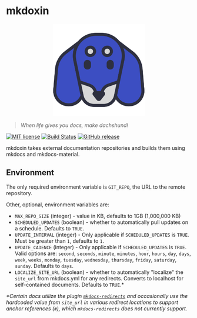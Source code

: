 # mkdoxin

<p align="center">
  <a href="https://github.com/tritones/mkdoxin">
    <img src="https://raw.githubusercontent.com/tritones/mkdoxin/main/.github/assets/mkdoxin-logo.svg"
      width="250" alt="mkdoxin!">
  </a>
</p>

> _When life gives you docs, make dachshund!_

[![MIT license][license image]][license link]
[![Build Status][build image]][build link]
[![GitHub release][github image]][github link]

mkdoxin takes external documentation repositories and builds them using mkdocs and mkdocs-material.

## Environment

The only required environment variable is `GIT_REPO`, the URL to the remote
repository.

Other, optional, environment variables are:

-   `MAX_REPO_SIZE` (integer) - value in KB, defaults to 1GB (1,000,000 KB)
-   `SCHEDULED_UPDATES` (boolean) - whether to automatically pull updates on a schedule. Defaults
    to `TRUE`.
-   `UPDATE_INTERVAL` (integer) - Only applicable if `SCHEDULED_UPDATES` is `TRUE`. Must be
    greater than `1`, defaults to `1`.
-   `UPDATE_CADENCE` (integer) - Only applicable if `SCHEDULED_UPDATES` is `TRUE`. Valid options
    are: `second`, `seconds`, `minute`, `minutes`, `hour`, `hours`, `day`, `days`, `week`, `weeks`,
    `monday`, `tuesday`, `wednesday`, `thursday`, `friday`, `saturday`, `sunday`. Defaults to
    `days`.
-   `LOCALIZE_SITE_URL` (boolean) - whether to automatically "localize" the `site_url` from
    mkdocs.yml for any redirects. Converts to localhost for self-contained documents. Defaults to
    `TRUE`.\*

_\*Certain docs utilize the plugin [`mkdocs-redirects`][mkdocs-redirects link] and occasionally use
the hardcoded value from `site_url` in various redirect locations to support anchor references
(`#`), which `mkdocs-redirects` does not currently support._

[license image]: https://img.shields.io/badge/License-MIT-blue.svg
[license link]: https://github.com/tritones/mkdoxin/blob/main/LICENSE
[build image]: https://github.com/tritones/mkdoxin/actions/workflows/build-release.yaml/badge.svg?branch=main
[build link]: https://github.com/tritones/mkdoxin/actions/workflows/build-release.yaml
[github image]: https://img.shields.io/github/release/tritones/mkdoxin.svg
[github link]: https://github.com/tritones/mkdoxin/releases
[mkdocs-redirects link]: https://github.com/mkdocs/mkdocs-redirects
